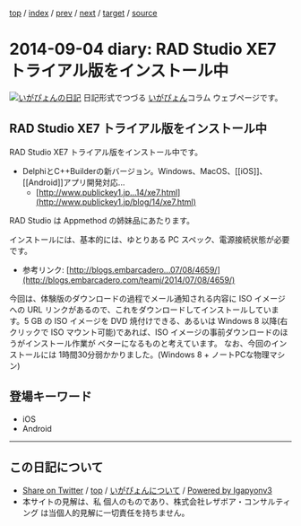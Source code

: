 [top](../index.html) 
 / [index](index.html) 
 / [prev](ig140903.html) 
 / [next](ig140914.html) 
 / [target](https://www.igapyon.jp/igapyon/diary/2014/ig140904.html) 
 / [source](https://github.com/igapyon/diary/blob/master/2014/ig140904.src.md) 

2014-09-04 diary: RAD Studio XE7 トライアル版をインストール中
=====================================================================================================
[![いがぴょんの日記](https://www.igapyon.jp/igapyon/diary/images/iga200306s.jpg "いがぴょん")](https://www.igapyon.jp/igapyon/diary/memo/memoigapyon.html) 日記形式でつづる [いがぴょん](https://www.igapyon.jp/igapyon/diary/memo/memoigapyon.html)コラム ウェブページです。

## RAD Studio XE7 トライアル版をインストール中

RAD Studio XE7 トライアル版をインストール中です。

* DelphiとC++Builderの新バージョン。Windows、MacOS、[[iOS]]、[[Android]]アプリ開発対応...
  * [http://www.publickey1.jp...14/xe7.html](http://www.publickey1.jp/blog/14/xe7.html)

RAD Studio は Appmethod の姉妹品にあたります。

インストールには、基本的には、ゆとりある PC スペック、電源接続状態が必要です。

* 参考リンク: [http://blogs.embarcadero...07/08/4659/](http://blogs.embarcadero.com/teamj/2014/07/08/4659/)


今回は、体験版のダウンロードの過程でメール通知される内容に ISO イメージへの URL リンクがあるので、これをダウンロードしてインストールしています。5 GB の ISO イメージを DVD 焼付けできる、あるいは Windows 8 以降(右クリックで ISO マウント可能)であれば、ISO イメージの事前ダウンロードのほうがインストール作業が ベターになるものと考えています。
なお、今回のインストールには 1時間30分弱かかりました。(Windows 8 + ノートPCな物理マシン)

## 登場キーワード

* iOS
* Android

----------------------------------------------------------------------------------------------------

## この日記について

* [Share on Twitter](https://twitter.com/intent/tweet?hashtags=igapyon%2Cdiary%2C%E3%81%84%E3%81%8C%E3%81%B4%E3%82%87%E3%82%93%2CiOS%2CAndroid&text=RAD+Studio+XE7+%E3%83%88%E3%83%A9%E3%82%A4%E3%82%A2%E3%83%AB%E7%89%88%E3%82%92%E3%82%A4%E3%83%B3%E3%82%B9%E3%83%88%E3%83%BC%E3%83%AB%E4%B8%AD&url=https%3A%2F%2Fwww.igapyon.jp%2Figapyon%2Fdiary%2F2014%2Fig140904.html) / [top](../index.html) / [いがぴょんについて](https://www.igapyon.jp/igapyon/diary/memo/memoigapyon.html) / [Powered by Igapyonv3](https://github.com/igapyon/igapyonv3)
* 本サイトの見解は、私 個人のものであり、株式会社レザボア・コンサルティング は当個人的見解に一切責任を持ちません。 
